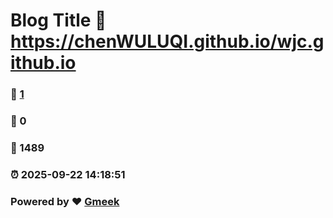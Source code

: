 # Blog Title :link: https://chenWULUQI.github.io/wjc.github.io 
### :page_facing_up: [1](https://chenWULUQI.github.io/wjc.github.io/tag.html) 
### :speech_balloon: 0 
### :hibiscus: 1489 
### :alarm_clock: 2025-09-22 14:18:51 
### Powered by :heart: [Gmeek](https://github.com/Meekdai/Gmeek)
